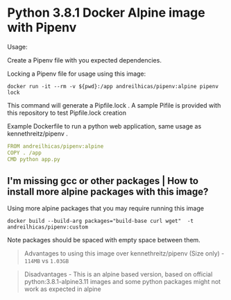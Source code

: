 # Python 3.8.1 Docker Alpine image with Pipenv

Usage:

Create a Pipenv file with you expected dependencies.

Locking a Pipenv file for usage using this image:

    docker run -it --rm -v ${pwd}:/app andreilhicas/pipenv:alpine pipenv lock

This command will generate a Pipfile.lock . A sample Pifile is provided with this repository to test Pipfile.lock creation

Example Dockerfile to run a python web application, same usage as kennethreitz/pipenv .

```yml
FROM andreilhicas/pipenv:alpine
COPY . /app
CMD python app.py
```

## I'm missing gcc or other packages | How to install more alpine packages with this image?

Using more alpine packages that you may require running this image

    docker build --build-arg packages="build-base curl wget"  -t andreilhicas/pipenv:custom

Note packages should be spaced with empty space between them.

> Advantages to using this image over kennethreitz/pipenv (Size only) - `114MB` vs `1.03GB`

> Disadvantages - This is an alpine based version, based on official python:3.8.1-alpine3.11 images and some python packages might not work as expected in alpine